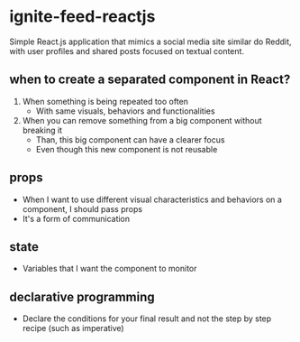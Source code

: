 # ignite-feed-reactjs

Simple React.js application that mimics a social media site similar do Reddit, with user profiles and shared posts focused on textual content. 

## when to create a separated component in React?

1. When something is being repeated too often
   - With same visuals, behaviors and functionalities
2. When you can remove something from a big component without breaking it
   - Than, this big component can have a clearer focus
   - Even though this new component is not reusable

## props

- When I want to use different visual characteristics and behaviors on a component, I should pass props 
- It's a form of communication


## state

- Variables that I want the component to monitor


## declarative programming

- Declare the conditions for your final result and not the step by step recipe (such as imperative)